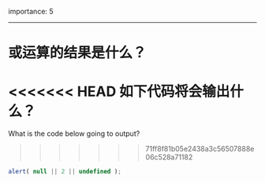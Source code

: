 importance: 5

---

# 或运算的结果是什么？

<<<<<<< HEAD
如下代码将会输出什么？
=======
What is the code below going to output?
>>>>>>> 71ff8f81b05e2438a3c56507888e06c528a71182

```js
alert( null || 2 || undefined );
```

